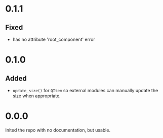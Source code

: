 # 0.1.1

## Fixed

- has no attribute 'root_component' error

# 0.1.0

## Added

- `update_size()` for `QItem` so external modules can manually update the size when appropriate.

# 0.0.0

Inited the repo with no documentation, but usable.

